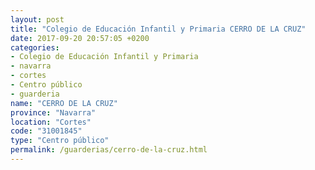 ```yaml
---
layout: post
title: "Colegio de Educación Infantil y Primaria CERRO DE LA CRUZ"
date: 2017-09-20 20:57:05 +0200
categories:
- Colegio de Educación Infantil y Primaria
- navarra
- cortes
- Centro público
- guarderia
name: "CERRO DE LA CRUZ"
province: "Navarra"
location: "Cortes"
code: "31001845"
type: "Centro público"
permalink: /guarderias/cerro-de-la-cruz.html
---
```

